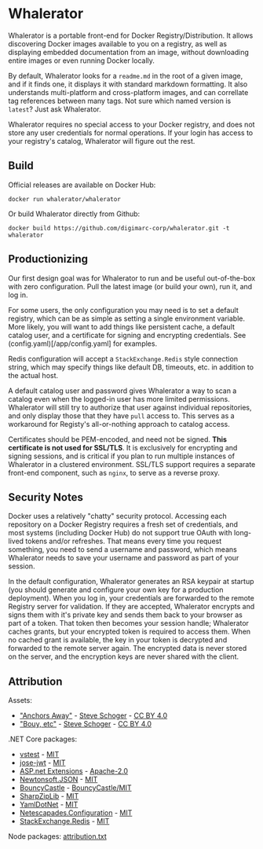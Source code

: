 # Whalerator

Whalerator is a portable front-end for Docker Registry/Distribution. It allows discovering Docker images available to you on a registry, as well as displaying embedded documentation from an image, without downloading entire images or even running Docker locally.

By default, Whalerator looks for a `readme.md` in the root of a given image, and if it finds one, it displays it with standard markdown formatting. It also understands multi-platform and cross-platform images, and can correllate tag references between many tags. Not sure which named version is `latest`? Just ask Whalerator.

Whalerator requires no special access to your Docker registry, and does not store any user credentials for normal operations. If your login has access to your registry's catalog, Whalerator will figure out the rest.

## Build

Official releases are available on Docker Hub:

```
docker run whalerator/whalerator
```

Or build Whalerator directly from Github:

```
docker build https://github.com/digimarc-corp/whalerator.git -t whalerator
```

## Productionizing

Our first design goal was for Whalerator to run and be useful out-of-the-box with zero configuration. Pull the latest image (or build your own), run it, and log in. 

For some users, the only configuration you may need is to set a default registry, which can be as simple as setting a single environment variable. More likely, you will want to add things like persistent cache, a default catalog user, and a certificate for signing and encrypting credentials. See (config.yaml)[/app/config.yaml] for examples.

Redis configuration will accept a `StackExchange.Redis` style connection string, which may specify things like default DB, timeouts, etc. in addition to the actual host.

A default catalog user and password gives Whalerator a way to scan a catalog even when the logged-in user has more limited permissions. Whalerator will still try to authorize that user against individual repositories, and only display those that they have `pull` access to. This serves as a workaround for Registy's all-or-nothing approach to catalog access.

Certificates should be PEM-encoded, and need not be signed. **This certificate is not used for SSL/TLS**. It is exclusively for encrypting and signing sessions, and is critical if you plan to run multiple instances of Whalerator in a clustered environment. SSL/TLS support requires a separate front-end component, such as `nginx`, to serve as a reverse proxy.

## Security Notes

Docker uses a relatively "chatty" security protocol. Accessing each repository on a Docker Registry requires a fresh set of credentials, and most systems (including Docker Hub) do not support true OAuth with long-lived tokens and/or refreshes. That means every time you request something, you need to send a username and password, which means Whalerator needs to save your username and password as part of your session.

In the default configuration, Whalerator generates an RSA keypair at startup (you should generate and configure your own key for a production deployment). When you log in, your credentials are forwarded to the remote Registry server for validation. If they are accepted, Whalerator encrypts and signs them with it's private key and sends them back to your browser as part of a token. That token then becomes your session handle; Whalerator caches grants, but your encrypted token is required to access them. When no cached grant is available, the key in your token is decrypted and forwarded to the remote server again. The encrypted data is never stored on the server, and the encryption keys are never shared with the client.

## Attribution

Assets:

- ["Anchors Away"](https://www.heropatterns.com/) - [Steve Schoger](https://dribbble.com/steveschoger) - [CC BY 4.0](https://creativecommons.org/licenses/by/4.0/)
- ["Bouy, etc"](https://www.zondicons.com/) - [Steve Schoger](https://dribbble.com/steveschoger) - [CC BY 4.0](https://creativecommons.org/licenses/by/4.0/)

.NET Core packages:

- [vstest](https://github.com/microsoft/vstest/) - [MIT](https://opensource.org/licenses/MIT)
- [jose-jwt](https://github.com/dvsekhvalnov/jose-jwt) - [MIT](https://opensource.org/licenses/MIT)
- [ASP.net Extensions](https://github.com/aspnet/Extensions) - [Apache-2.0](http://www.apache.org/licenses/LICENSE-2.0.html)
- [Newtonsoft.JSON](https://github.com/JamesNK/Newtonsoft.Json) - [MIT](https://opensource.org/licenses/MIT)
- [BouncyCastle](https://github.com/onovotny/bc-csharp) - [BouncyCastle/MIT](https://www.bouncycastle.org/license.html)
- [SharpZipLib](https://github.com/PingmanTools/SharpZipLib) - [MIT](https://opensource.org/licenses/MIT)
- [YamlDotNet](https://github.com/aaubry/YamlDotNet) - [MIT](https://opensource.org/licenses/MIT)
- [Netescapades.Configuration](https://github.com/andrewlock/NetEscapades.Configuration) - [MIT](https://opensource.org/licenses/MIT)
- [StackExchange.Redis](https://github.com/StackExchange/StackExchange.Redis/) - [MIT](https://opensource.org/licenses/MIT)


Node packages: [attribution.txt](web/oss-attribution/attribution.txt)
